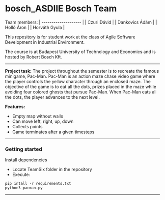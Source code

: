 # bosch_ASDIIE Bosch Team

Team members:
| -------------------- |
| Czuri Dávid |
| Dankovics Ádám |
| Holló Áron |
| Horváth Gyula |

This repository is for student work at the class of Agile Software Development in Industrial Environment.

The course is at Budapest University of Technology and Economics and is hosted by Robert Bosch Kft.

---
**Project task:**
The project throughout the semester is to recreate the famous minigame, Pac-Man. Pac-Man is an action maze chase
video game where the player controls the yellow character through an enclosed maze. The objective of the game is to eat
all the dots, prizes placed in the maze while avoiding four colored ghosts that pursue Pac-Man. When Pac-Man eats all
the dots, the player advances to the next level.

**Features:**
- Empty map without walls
- Can move left, right, up, down
- Collects points
- Game terminates after a given timesteps
___
### Getting started
Install dependencies
- Locate TeamSix folder in the repository
- Execute:
```shell
pip intall -r requirements.txt
python3 pacman.py
```
___
